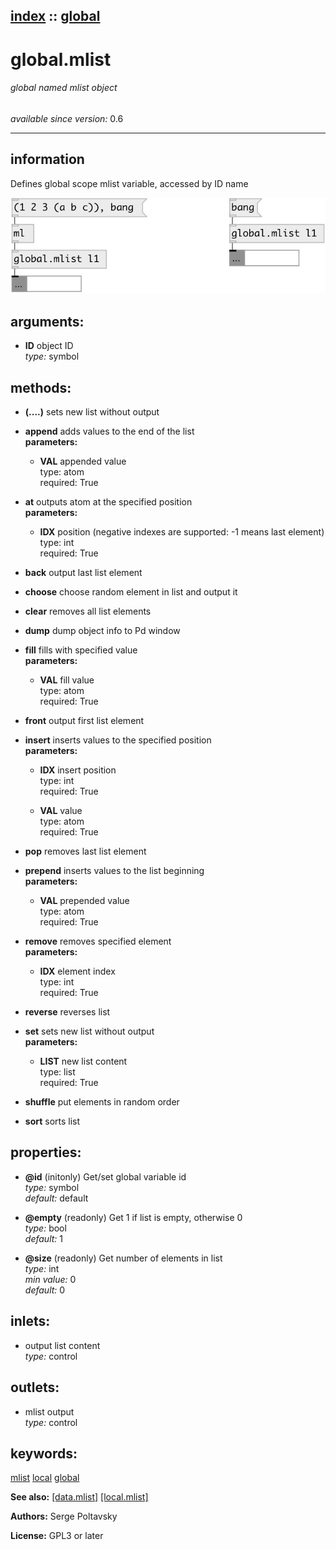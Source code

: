 [index](index.html) :: [global](category_global.html)
---

# global.mlist

###### global named mlist object

*available since version:* 0.6

---


## information
Defines global scope mlist variable, accessed by ID name


[![example](../examples/img/global.mlist.jpg)](../examples/pd/global.mlist.pd)



## arguments:

* **ID**
object ID<br>
_type:_ symbol<br>



## methods:

* **(....)**
sets new list without output<br>

* **append**
adds values to the end of the list<br>
  __parameters:__
  - **VAL** appended value<br>
    type: atom <br>
    required: True <br>

* **at**
outputs atom at the specified position<br>
  __parameters:__
  - **IDX** position (negative indexes are supported: -1 means last element)<br>
    type: int <br>
    required: True <br>

* **back**
output last list element<br>

* **choose**
choose random element in list and output it<br>

* **clear**
removes all list elements<br>

* **dump**
dump object info to Pd window<br>

* **fill**
fills with specified value<br>
  __parameters:__
  - **VAL** fill value<br>
    type: atom <br>
    required: True <br>

* **front**
output first list element<br>

* **insert**
inserts values to the specified position<br>
  __parameters:__
  - **IDX** insert position<br>
    type: int <br>
    required: True <br>

  - **VAL** value<br>
    type: atom <br>
    required: True <br>

* **pop**
removes last list element<br>

* **prepend**
inserts values to the list beginning<br>
  __parameters:__
  - **VAL** prepended value<br>
    type: atom <br>
    required: True <br>

* **remove**
removes specified element<br>
  __parameters:__
  - **IDX** element index<br>
    type: int <br>
    required: True <br>

* **reverse**
reverses list<br>

* **set**
sets new list without output<br>
  __parameters:__
  - **LIST** new list content<br>
    type: list <br>
    required: True <br>

* **shuffle**
put elements in random order<br>

* **sort**
sorts list<br>




## properties:

* **@id** (initonly)
Get/set global variable id<br>
_type:_ symbol<br>
_default:_ default<br>

* **@empty** (readonly)
Get 1 if list is empty, otherwise 0<br>
_type:_ bool<br>
_default:_ 1<br>

* **@size** (readonly)
Get number of elements in list<br>
_type:_ int<br>
_min value:_ 0<br>
_default:_ 0<br>



## inlets:

* output list content<br>
_type:_ control



## outlets:

* mlist output<br>
_type:_ control



## keywords:

[mlist](keywords/mlist.html)
[local](keywords/local.html)
[global](keywords/global.html)



**See also:**
[\[data.mlist\]](data.mlist.html)
[\[local.mlist\]](local.mlist.html)




**Authors:** Serge Poltavsky




**License:** GPL3 or later






